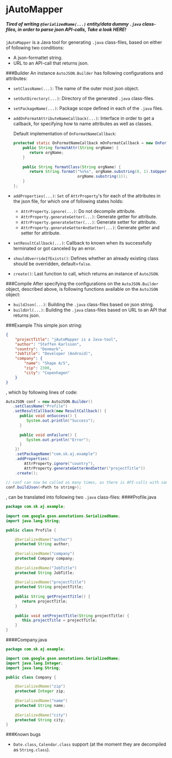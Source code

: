 jAutoMapper
===========
##### Tired of writing `@SerializedName(...)` entity/data dummy `.java` class-files, in order to parse json API-calls, Take a look HERE!

`jAutoMapper` is a Java tool for generating `.java` class-files, based on either of following two conditions:
* A json-formattet string.
* URL to an API-call that returns json.

###Builder
An instance `AutoJSON.Builder` has following configurations and attributes:

- `setClassName(...)`: The name of the outer most json object.
- `setOutDirectory(...)`: Directory of the generated `.java` class-files.
- `setPackageName(...)`: Package scope defined in each of the `.java` files.
- `addOnFormatAttributeNameCallback(...)`: Interface in order to get a callback, for specifying how to name attributes as well as classes.

    Default implementation of `OnFormatNameCallback`:
    
    ```java
    protected static OnFormatNameCallback mOnFormatCallback = new OnFormatNameCallback() {
        public String formatAttr(String orgName) {
           return orgName;
        }
        
        public String formatClass(String orgName) {
           return String.format("%s%s", orgName.substring(0, 1).toUpperCase(), 
                                orgName.substring(1));
        }
    };
    ```

- `addProperties(...)`: `Set` of `AttrProperty`'s for each of the attributes in the json file, for which one of following states holds:
    - `AttrProperty.ignore(...)`: Do not decompile attribute.
    - `AttrProperty.generateGetter(...)`: Generate getter for attribute.
    - `AttrProperty.generateSetter(...)`: Generate setter for attribute.
    - `AttrProperty.generateGetterAndSetter(...)`: Generate getter and setter for attribute.
- `setResultCallback(...)`: Callback to known when its successfully terminated or got canceled by an error.
- `shouldOverrideIfExists()`: Defines whether an already existing class should be overridden, default=`false`.
- `create()`: Last function to call, which returns an instance of `AutoJSON`.

###Compile
After specifying the configurations on the `AutoJSON.Builder` object, described above, is following functions available on the `AutoJSON` object:

- `buildJson(...)`: Building the `.java` class-files based on json string.
- `buildUrl(...)`: Building the `.java` class-files based on URL to an API that returns json.

###Example
This simple json string:
```json
{
    "projectTitle": "jAutoMapper is a Java-tool",
    "author": "Steffen Karlsson",
    "country": "Denmark",
    "JobTitle": "Developer (Android)",
    "company": {
        "name": "Shape A/S",
        "zip": 2300,
        "city": "Copenhagen"
    }
}
```
, which by following lines of code:
```java
AutoJSON conf = new AutoJSON.Builder()
   .setClassName("Profile")
   .setResultCallback(new ResultCallback() {
      public void onSuccess() {
         System.out.println("Success");
      }
      
      public void onFailure() {
         System.out.println("Error");
      }
    })
    .setPackageName("com.sk.aj.example")
    .addProperties(
        AttrProperty.ignore("country"),
        AttrProperty.generateGetterAndSetter("projectTitle"))
    .create();
    
// conf can now be called as many times, as there is API-calls with same configuration.
conf.buildJson(<Path to string>);
```
, can be translated into following two `.java` class-files:
####Profile.java
```java
package com.sk.aj.example;
    
import com.google.gson.annotations.SerializedName;
import java.lang.String;

public class Profile {

    @SerializedName("author")
    protected String author;
    
    @SerializedName("company")
    protected Company company;
    
    @SerializedName("JobTitle")
    protected String JobTitle;
    
    @SerializedName("projectTitle")
    protected String projectTitle;
    
    public String getProjectTitle() {
       return projectTitle;
    }
    
    public void setProjectTitle(String projectTitle) {
       this.projectTitle = projectTitle;
    }
}
```

####Company.java
```java
package com.sk.aj.example;

import com.google.gson.annotations.SerializedName;
import java.lang.Integer;
import java.lang.String;

public class Company {

    @SerializedName("zip")
    protected Integer zip;
    
    @SerializedName("name")
    protected String name;
    
    @SerializedName("city")
    protected String city;
}
```

###Known bugs
- `Date.class`, `Calendar.class` support (at the moment they are decompiled as `String.class`).
